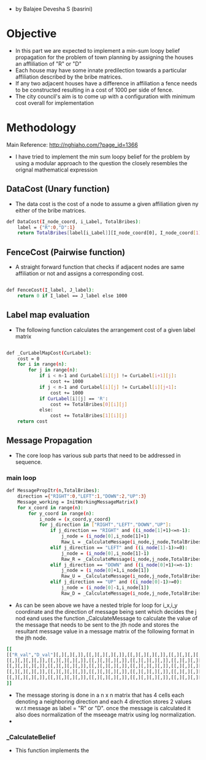 -   by Balajee Devesha S (basrini)

# Objective

-   In this part we are expected to implement a min-sum loopy belief propagation for the problem of town planning by assigning the houses an affliliation of "R" or "D"
-   Each house may have some innate predilection towards a particular affiliation described by the bribe matrices.
-   If any two adjacent houses have a difference in affiliation a fence needs to be constructed resulting in a cost of 1000 per side of fence.
-   The city council's aim is to come up with a configuration with minimum cost overall for implementation

# Methodology

Main Reference: <http://nghiaho.com/?page_id=1366>

-   I have tried to implement the min sum loopy belief for the problem by using a  modular approach to the question the closely resembles the orignal mathematical expression

## DataCost (Unary function)

-    The data cost is the cost of a node to assume a given affiliation given ny either of the bribe matrices.

```sh
def DataCost(I_node_coord, i_Label, TotalBribes):
    label = {"R":0,"D":1}
    return TotalBribes[label[i_Label]][I_node_coord[0], I_node_coord[1]]
```

## FenceCost (Pairwise function)

-   A straight forward function that checks if adjacent nodes are same affiliation or not and assigns a corresponding cost.

```sh

def FenceCost(I_label, J_label):
    return 0 if I_label == J_label else 1000

```
## Label map evaluation

-    The following function calculates the arrangement cost of a given label matrix

```sh

def _CurLabelMapCost(CurLabel):
    cost = 0
    for i in range(n):
        for j in range(n):
            if i < n-1 and CurLabel[i][j] != CurLabel[i+1][j]:
                cost += 1000
            if j < n-1 and CurLabel[i][j] != CurLabel[i][j+1]:
                cost += 1000
            if CurLabel[i][j] == 'R':
                cost += TotalBribes[0][i][j]
            else:
                cost += TotalBribes[1][i][j]
    return cost

```

## Message Propagation

-   The core loop has various sub parts that need to be addressed in sequence.

### main loop

```sh
def MessagePropItr(n,TotalBribes):
    direction ={"RIGHT":0,"LEFT":1,"DOWN":2,"UP":3}
    Message_working = InitWorkingMessageMatrix()
    for x_coord in range(n):
        for y_coord in range(n):
            i_node = (x_coord,y_coord)
            for j_direction in ["RIGHT","LEFT","DOWN","UP"]:
                if j_direction == "RIGHT" and ((i_node[1]+1)<=n-1):
                    j_node = (i_node[0],i_node[1]+1)
                    Raw_L = _CalculateMessage(i_node,j_node,TotalBribes)
                elif j_direction == "LEFT" and ((i_node[1]-1)>=0):
                    j_node = (i_node[0],i_node[1]-1)
                    Raw_R = _CalculateMessage(i_node,j_node,TotalBribes)
                elif j_direction == "DOWN" and ((i_node[0]+1)<=n-1):
                    j_node = (i_node[0]+1,i_node[1])
                    Raw_U = _CalculateMessage(i_node,j_node,TotalBribes)
                elif j_direction == "UP" and ((i_node[0]-1)>=0):
                    j_node = (i_node[0]-1,i_node[1])
                    Raw_D = _CalculateMessage(i_node,j_node,TotalBribes)

```
-   As can be seen above we have a nested triple for loop for i_x,i_y coordinate and the direction of message being sent which decides the j nod eand uses the function _CalculateMessage to calculate the value of the message that needs to be sent to the jth node and stores the resultant message value in a message matrix of the following format in the jth node.

```sh
[[
[["R_val","D_val"][,][,][,]],[[,][,][,][,]],[[,][,][,][,]],[[,][,][,][,]],[[,][,][,][,]],
[[,][,][,][,]],[[,][,][,][,]],[[,][,][,][,]],[[,][,][,][,]],[[,][,][,][,]],
[[,][,][,][,]],[[,][,][,][,]],[[,][,][,][,]],[[,][,][,][,]],[[,][,][,][,]],
[[,][,][,][,]],[[,][,][,][,]],[[,][,][,][,]],[[,][,][,][,]],[[,][,][,][,]],
[[,][,][,][,]],[[,][,][,][,]],[[,][,][,][,]],[[,][,][,][,]],[[,][,][,][,]],
]]
```

-   The message storing is done in a n x n matrix that has 4 cells each denoting a neighboring direction and each 4 direction stores 2 values w.r.t message as label = "R" or "D". once the message is calculated it also does normalization of the mseeage matrix using log normalization.
-   

### _CalculateBelief

-    This function implements the